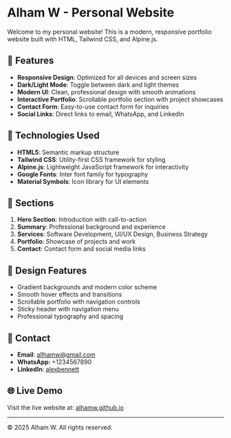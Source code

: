 # Alham W - Personal Website

Welcome to my personal website! This is a modern, responsive portfolio website built with HTML, Tailwind CSS, and Alpine.js.

## 🌟 Features

- **Responsive Design**: Optimized for all devices and screen sizes
- **Dark/Light Mode**: Toggle between dark and light themes
- **Modern UI**: Clean, professional design with smooth animations
- **Interactive Portfolio**: Scrollable portfolio section with project showcases
- **Contact Form**: Easy-to-use contact form for inquiries
- **Social Links**: Direct links to email, WhatsApp, and LinkedIn

## 🚀 Technologies Used

- **HTML5**: Semantic markup structure
- **Tailwind CSS**: Utility-first CSS framework for styling
- **Alpine.js**: Lightweight JavaScript framework for interactivity
- **Google Fonts**: Inter font family for typography
- **Material Symbols**: Icon library for UI elements

## 📱 Sections

1. **Hero Section**: Introduction with call-to-action
2. **Summary**: Professional background and experience
3. **Services**: Software Development, UI/UX Design, Business Strategy
4. **Portfolio**: Showcase of projects and work
5. **Contact**: Contact form and social media links

## 🎨 Design Features

- Gradient backgrounds and modern color scheme
- Smooth hover effects and transitions
- Scrollable portfolio with navigation controls
- Sticky header with navigation menu
- Professional typography and spacing

## 📧 Contact

- **Email**: allhamw@gmail.com
- **WhatsApp**: +1234567890
- **LinkedIn**: [alexbennett](https://www.linkedin.com/in/alham-wahyuanda-b689124a/)

## 🌐 Live Demo

Visit the live website at: [alhamw.github.io](https://alhamw.github.io)

---

© 2025 Alham W. All rights reserved.
